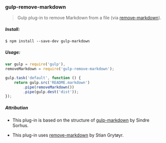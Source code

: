 ### gulp-remove-markdown
> Gulp plug-in to remove Markdown from a file (via [remove-markdown](https://github.com/stiang/remove-markdown)). 

##### Install:

    $ npm install --save-dev gulp-markdown

##### Usage:
```js
var gulp = require('gulp'),
removeMarkdown = require('gulp-remove-markdown');

gulp.task('default', function () {
	return gulp.src('README.markdown')
		.pipe(removeMarkdown())
		.pipe(gulp.dest('dist'));
});
```

##### Attribution

* This plug-in is based on the structure of [gulp-markdown](https://github.com/sindresorhus/gulp-markdown) by
Sindre Sorhus.

* This plug-in uses [remove-markdown](https://github.com/stiang/remove-markdown) by Stian Grytøyr.
